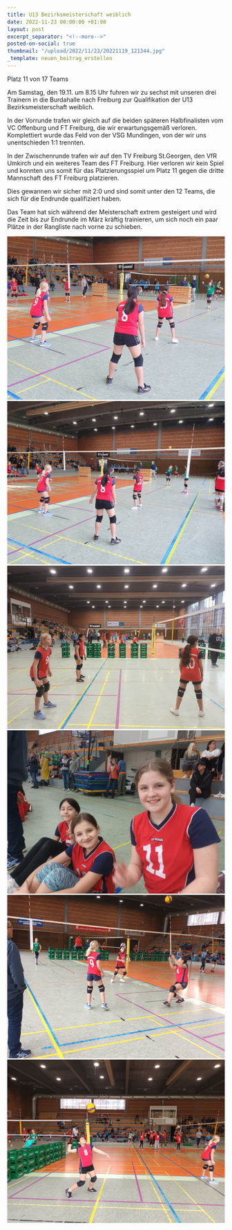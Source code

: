 ```yaml
---
title: U13 Bezirksmeisterschaft weiblich
date: 2022-11-23 00:00:00 +01:00
layout: post
excerpt_separator: "<!--more-->"
posted-on-social: true
thumbnail: "/upload/2022/11/23/20221119_121344.jpg"
_template: neuen_beitrag_erstellen
---
```


Platz 11 von 17 Teams

Am Samstag, den 19.11. um 8.15 Uhr fuhren wir zu sechst mit unseren drei Trainern in die Burdahalle nach Freiburg zur Qualifikation der U13 Bezirksmeisterschaft weiblich.

In der Vorrunde trafen wir gleich auf die beiden späteren Halbfinalisten vom VC Offenburg und FT Freiburg, die wir erwartungsgemäß verloren. Komplettiert wurde das Feld von der VSG Mundingen, von der wir uns unentschieden 1:1 trennten.

In der Zwischenrunde trafen wir auf den TV Freiburg St.Georgen, den VfR Umkirch und ein weiteres Team des FT Freiburg. Hier verloren wir kein Spiel und konnten uns somit für das Platzierungsspiel um Platz 11 gegen die dritte Mannschaft des FT Freiburg platzieren.

Dies gewannen wir sicher mit 2:0 und sind somit unter den 12 Teams, die sich für die Endrunde qualifiziert haben.

Das Team hat sich während der Meisterschaft extrem gesteigert und wird die Zeit bis zur Endrunde im März kräftig trainieren, um sich noch ein paar Plätze in der Rangliste nach vorne zu schieben.

![](/upload/2022/11/23/20221119_111913.jpg)![](/upload/2022/11/23/20221119_111940.jpg)![](/upload/2022/11/23/img-20221120-wa0058.jpg)![](/upload/2022/11/23/img-20221120-wa0059.jpg)![](/upload/2022/11/23/img-20221120-wa0060.jpg)![](/upload/2022/11/23/img-20221120-wa0062.jpg)
